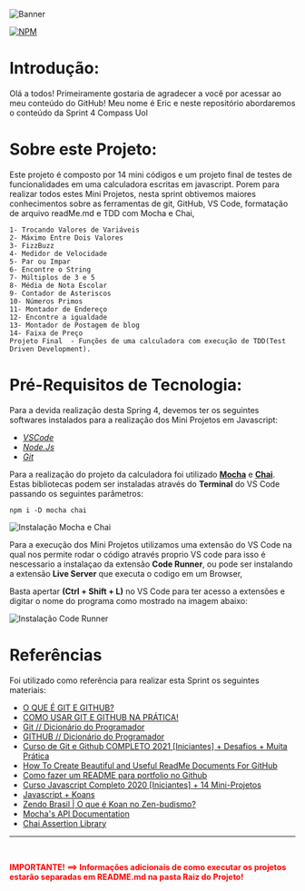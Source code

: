 ![Banner](https://user-images.githubusercontent.com/64226050/182986538-b3424ed8-cb26-413b-8de0-dca01fb3becc.png)

[![NPM](https://img.shields.io/npm/l/react)](https://github.com/EricDemate/Rocketman_Eric_Demate_Compass/blob/develop/Licence)

# Introdução:
Olá a todos! Primeiramente gostaria de agradecer a você por acessar ao meu conteúdo do GitHub!
Meu nome é Eric e neste repositório abordaremos o conteúdo da Sprint 4 Compass Uol


# Sobre este Projeto:
Este projeto é composto por 14 mini códigos e um projeto final de testes de funcionalidades em uma calculadora escritas em javascript.
Porem para realizar todos estes Mini Projetos, nesta sprint obtivemos maiores conhecimentos sobre as ferramentas de git, GitHub, VS Code, formatação de arquivo readMe.md e TDD com Mocha e Chai,  

```
1- Trocando Valores de Variáveis
2- Máximo Entre Dois Valores
3- FizzBuzz
4- Medidor de Velocidade
5- Par ou Impar
6- Encontre o String
7- Múltiplos de 3 e 5
8- Média de Nota Escolar
9- Contador de Asteriscos
10- Números Primos
11- Montador de Endereço
12- Encontre a igualdade
13- Montador de Postagem de blog
14- Faixa de Preço
Projeto Final  - Funções de uma calculadora com execução de TDD(Test Driven Development). 
```


# Pré-Requisitos de Tecnologia:
Para a devida realização desta Spring 4, devemos ter os seguintes softwares instalados para a realização dos Mini Projetos em Javascript:

* [*VSCode*](https://code.visualstudio.com/)
* [*Node.Js*](https://nodejs.org/en/)
* [*Git*](https://git-scm.com/downloads)


Para a realização do projeto da calculadora foi utilizado [**Mocha**](https://mochajs.org/) e [**Chai**](https://www.chaijs.com/).
Estas bibliotecas podem ser instaladas através do **Terminal** do VS Code passando os seguintes parâmetros: 

```
npm i -D mocha chai
```
![Instalação Mocha e Chai](https://user-images.githubusercontent.com/64226050/182980264-05d9a5ba-993e-44f7-a7f7-8df9606ad006.png)


Para a execução dos Mini Projetos utilizamos uma extensão do VS Code na qual nos permite rodar o código através proprio VS code para isso é nescessario a instalaçao da extensão **Code Runner**, ou pode  ser instalando a extensão **Live Server** que executa o codigo em um Browser,

Basta apertar **(Ctrl + Shift + L)**  no VS Code para ter acesso a extensões e digitar o nome do programa como mostrado na imagem abaixo:

![Instalação Code Runner](https://user-images.githubusercontent.com/64226050/183076681-16289861-2248-4aa3-a390-3215ae836fce.png)

# Referências

Foi utilizado como referência para realizar esta Sprint os seguintes materiais:

* [O QUE É GIT E GITHUB?](https://www.youtube.com/watch?v=DqTITcMq68k)
* [COMO USAR GIT E GITHUB NA PRÁTICA!](https://www.youtube.com/watch?v=UBAX-13g8OM) 
* [Git // Dicionário do Programador](https://www.youtube.com/watch?v=za5KWZ5pRag)
* [GITHUB // Dicionário do Programador](https://www.youtube.com/watch?v=myQuetgSEsY)
* [Curso de Git e Github COMPLETO 2021 [Iniciantes] + Desafios + Muita Prática](https://www.youtube.com/watch?v=kB5e-gTAl_s)
* [How To Create Beautiful and Useful ReadMe Documents For GitHub](https://www.youtube.com/watch?v=a8CwpGARAsQ)
* [Como fazer um README para portfolio no Github](https://www.youtube.com/watch?v=jIa8R69pKh8)
* [Curso Javascript Completo 2020 [Iniciantes] + 14 Mini-Projetos](https://www.youtube.com/watch?v=i6Oi-YtXnAU)
* [Javascript + Koans](https://github.com/mrdavidlaing/javascript-koans)
* [Zendo Brasil | O que é Koan no Zen-budismo?](https://www.zendobrasil.org.br/o-que-e-koan-no-zen-budismo/)
* [Mocha's API Documentation](https://mochajs.org/api/)
* [Chai Assertion Library](https://www.chaijs.com/api/)





---
<br>


**<font color="red"> IMPORTANTE! ==> Informações adicionais de como executar os projetos estarão separadas em README.md na pasta Raiz do Projeto! </font>**